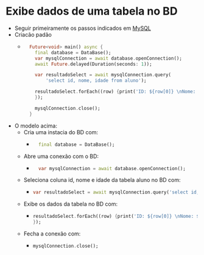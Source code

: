 # Exibe dados de uma tabela no BD
- Seguir primeiramente os passos indicados em [MySQL](../../MYSQL.md)
- Criacão padão
  - ```dart
      Future<void> main() async {
        final database = DataBase();
        var mysqlConnection = await database.openConnection();
        await Future.delayed(Duration(seconds: 1));

        var resultadoSelect = await mysqlConnection.query(
            'select id, nome, idade from aluno'); 

        resultadoSelect.forEach((row) {print('ID: ${row[0]} \nNome: ${row['nome']} Idade: ${row['idade']}\n');
        });

        mysqlConnection.close();
      }
    ```
- O modelo acima:
    - Cria uma instacia do BD com:
        - ```dart
            final database = DataBase();
            ```
    - Abre uma conexão com o BD:
        - ```dart
            var mysqlConnection = await database.openConnection();
            ```
    - Seleciona coluna id, nome e idade da tabela aluno no BD com:
        - ```dart
          var resultadoSelect = await mysqlConnection.query('select id, nome, idade from aluno'); 
            ```
    - Exibe os dados da tabela no BD com:
        - ```dart
          resultadoSelect.forEach((row) {print('ID: ${row[0]} \nNome: ${row['nome']} Idade: ${row['idade']}\n');
          });
            ```
    - Fecha a conexão com:
        - ```dart
          mysqlConnection.close();
            ```   
